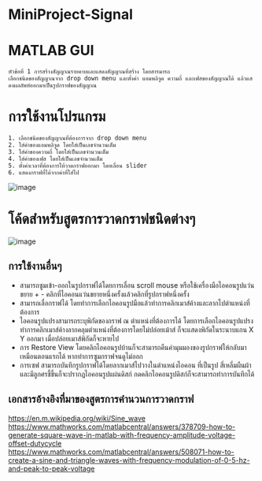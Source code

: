 # MiniProject-Signal 
# MATLAB GUI
    หัวข้อที่ 1 การสร้างสัญญาณรายคาบและแสดงสัญญาณที่สร้าง โดยสารมารถ  
    เลือกชนิดของสัญญาณจาก drop down menu และตั้งค่า แอมพลิจูด ความถี่ และเฟสของสัญญาณได้ แล้วแสดงผลลัพท์ออกมาเป็นรูปกราฟของสัญญาณ  
# การใช้งานโปรแกรม
    1. เลือกชนิดของสัญญาณที่ต้องการจาก drop down menu  
    2. ใส่ค่าของแอมพลิจูด โดยใส่เป็นเลขจำนวนเต็ม  
    3. ใส่ค่าของความถี่ โดยใส่เป็นเลขจำนวนเต็ม  
    4. ใส่ค่าของเฟส โดยใส่เป็นเลขจำนวนเต็ม
    5. ตั้งค่าเวลาที่ต้องการให้วาดกราฟออกมา โดยเลื่อน slider  
    6. แสดงกราฟที่ได้จากค่าที่ใส่ไป
![image](https://user-images.githubusercontent.com/66737255/142727005-6c3a8677-c1a7-464f-9957-e624cee667cc.png)

# โค้ดสำหรับสูตรการวาดกราฟชนิดต่างๆ
![image](https://user-images.githubusercontent.com/66737255/142727231-608fa565-42d4-4c86-8c1d-64aa556fce17.png)

## การใช้งานอื่นๆ
- สามารถซูมเข้า-ออกในรูปกราฟได้โดยการเลื่อน scroll mouse หรือใช้เครื่องมือไอคอนรูปแว่นขยาย + - คลิกที่ไอคอนแว่นขยายหนึ่งครั้งแล้วคลิกที่รูปกราฟหนึ่งครั้ง      
- สามารถเลื่อกราฟได้ โดยทำการเลือกไอคอนรูปมือแล้วทำการคลิกเมาส์ค้างและลากไปตำแหน่งที่ต้องการ  
- ไอคอนรูปแปรงสามารถระบุพิกัดของกราฟ ณ ตำแหน่งที่ต้องการได้ โดยการเลือกไอคอนรูปแปรง ทำการคลิกเมาส์ค้างลากคลุมตำแหน่งที่ต้องการโดยไม่ปล่อยเม้าส์ ก็จะแสดงพิกัดในระนาบแกน X Y ออกมา เมื่อปล่อยเมาส์พิกัดก็จะหายไป  
- การ Restore View โดยคลิกไอคอนรูปบ้านก็จะสามารถคืนค่ามุมมองของรูปกราฟให้กลับมาเหมือนตอนแรกได้ หากทำการซูมกราฟจนดูไม่ออก  
- การเซฟ สามารถบันทึกรูปกราฟได้โดยลากเมาส์ไปวางในตำแหน่งไอคอน ที่เป็นรูป สี่เหลี่มผืนผ้าและมีลูกศรชี้ขึ้นก็จะปรากฎไอคอนรูปแผ่นดิสก์ กดคลิกไอคอนรูปดิสก์ก็จะสามารถทำการบันทึกได้

## เอกสารอ้างอิงที่มาของสูตรการคำนวนการวาดกราฟ
https://en.m.wikipedia.org/wiki/Sine_wave
https://www.mathworks.com/matlabcentral/answers/378709-how-to-generate-square-wave-in-matlab-with-frequency-amplitude-voltage-offset-dutycycle
https://www.mathworks.com/matlabcentral/answers/508071-how-to-create-a-sine-and-triangle-waves-with-frequency-modulation-of-0-5-hz-and-peak-to-peak-voltage

